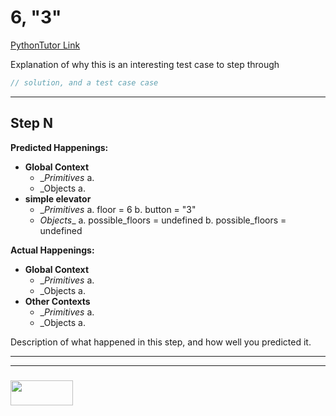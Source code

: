 # 6, "3"


[PythonTutor Link](https://goo.gl/p1K5VV)

Explanation of why this is an interesting test case to step through

```js
// solution, and a test case case

```
---


## Step N


__Predicted Happenings:__
* __Global Context__
  * __Primitives_
    a. 
  * _Objects
    a.
* __simple elevator__
  * __Primitives_
    a. floor = 6
    b. button = "3"
  * _Objects__
    a. possible_floors = undefined
    b. possible_floors = undefined

__Actual Happenings:__
* __Global Context__
  * __Primitives_
    a. 
  * _Objects
    a.
* __Other Contexts__
  * __Primitives_
    a. 
  * _Objects
    a.

Description of what happened in this step, and how well you predicted it.



___
___
### <a href="http://elewa.education/blog" target="_blank"><img src="https://user-images.githubusercontent.com/18554853/34921062-506450ae-f97d-11e7-875f-6feeb26ad72d.png" width="100" height="40"/></a>











